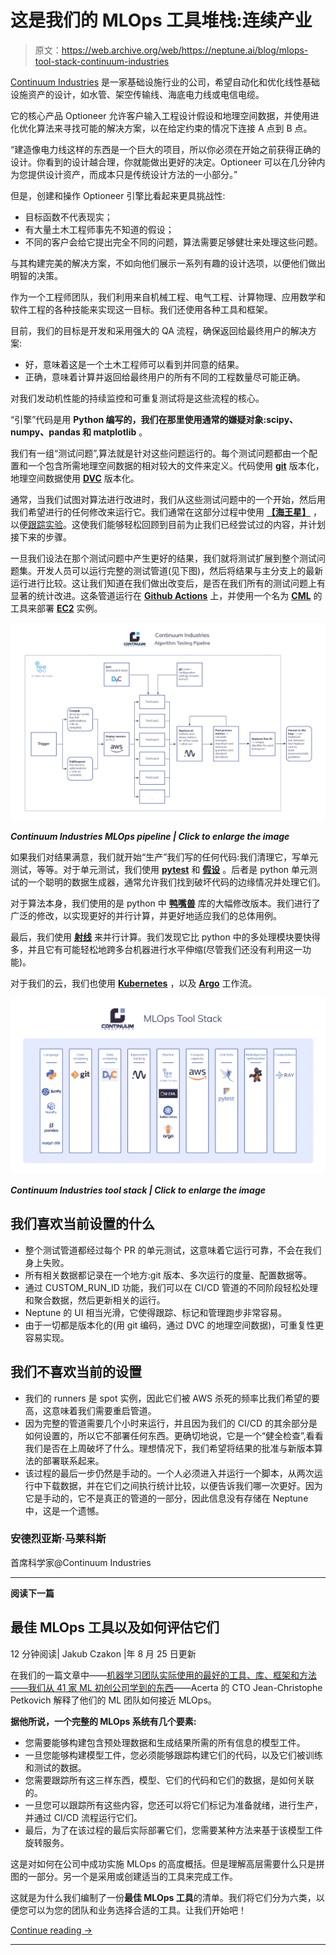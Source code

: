 # 这是我们的 MLOps 工具堆栈:连续产业

> 原文：<https://web.archive.org/web/https://neptune.ai/blog/mlops-tool-stack-continuum-industries>

[Continuum Industries](https://web.archive.org/web/20220928194708/https://www.continuum.industries/) 是一家基础设施行业的公司，希望自动化和优化线性基础设施资产的设计，如水管、架空传输线、海底电力线或电信电缆。

它的核心产品 Optioneer 允许客户输入工程设计假设和地理空间数据，并使用进化优化算法来寻找可能的解决方案，以在给定约束的情况下连接 A 点到 B 点。

“建造像电力线这样的东西是一个巨大的项目，所以你必须在开始之前获得正确的设计。你看到的设计越合理，你就能做出更好的决定。Optioneer 可以在几分钟内为您提供设计资产，而成本只是传统设计方法的一小部分。”

但是，创建和操作 Optioneer 引擎比看起来更具挑战性:

*   目标函数不代表现实；
*   有大量土木工程师事先不知道的假设；
*   不同的客户会给它提出完全不同的问题，算法需要足够健壮来处理这些问题。

与其构建完美的解决方案，不如向他们展示一系列有趣的设计选项，以便他们做出明智的决策。

作为一个工程师团队，我们利用来自机械工程、电气工程、计算物理、应用数学和软件工程的各种技能来实现这一目标。我们还使用各种工具和框架。

目前，我们的目标是开发和采用强大的 QA 流程，确保返回给最终用户的解决方案:

*   好，意味着这是一个土木工程师可以看到并同意的结果。
*   正确，意味着计算并返回给最终用户的所有不同的工程数量尽可能正确。

对我们发动机性能的持续监控和可重复测试将是这些流程的核心。

“引擎”代码是用 **Python 编写的，我们在那里使用通常的嫌疑对象:scipy、numpy、pandas 和 matplotlib** 。

我们有一组“测试问题”,算法就是针对这些问题运行的。每个测试问题都由一个配置和一个包含所需地理空间数据的相对较大的文件来定义。代码使用 **[git](https://web.archive.org/web/20220928194708/https://git-scm.com/)** 版本化，地理空间数据使用 **[DVC](https://web.archive.org/web/20220928194708/https://dvc.org/)** 版本化。

通常，当我们试图对算法进行改进时，我们从这些测试问题中的一个开始，然后用我们希望进行的任何修改来运行它。我们通常在这部分过程中使用 **[【海王星】](/web/20220928194708/https://neptune.ai/product/experiment-tracking)** ，以便[跟踪实验](/web/20220928194708/https://neptune.ai/experiment-tracking)。这使我们能够轻松回顾到目前为止我们已经尝试过的内容，并计划接下来的步骤。

一旦我们设法在那个测试问题中产生更好的结果，我们就将测试扩展到整个测试问题集。开发人员可以运行完整的测试管道(见下图)，然后将结果与主分支上的最新运行进行比较。这让我们知道在我们做出改变后，是否在我们所有的测试问题上有显著的统计改进。这条管道运行在 **[Github Actions](https://web.archive.org/web/20220928194708/https://docs.github.com/en/actions)** 上，并使用一个名为 [**CML**](https://web.archive.org/web/20220928194708/https://cml.dev/) 的工具来部署 **[EC2](https://web.archive.org/web/20220928194708/https://aws.amazon.com/ec2/?ec2-whats-new.sort-by=item.additionalFields.postDateTime&ec2-whats-new.sort-order=desc)** 实例。

[![Continuum Industries pipeline](img/03896fd137d774212f00763f59d2332a.png)](https://web.archive.org/web/20220928194708/https://i0.wp.com/neptune.ai/wp-content/uploads/Continuum-Industries-pipeline-1.png?ssl=1)

***Continuum Industries MLOps pipeline | Click to enlarge the image***

如果我们对结果满意，我们就开始“生产”我们写的任何代码:我们清理它，写单元测试，等等。对于单元测试，我们使用 **[pytest](https://web.archive.org/web/20220928194708/https://docs.pytest.org/en/6.2.x/)** 和 [**假设**](https://web.archive.org/web/20220928194708/https://hypothesis.readthedocs.io/en/latest/) 。后者是 python 单元测试的一个聪明的数据生成器，通常允许我们找到破坏代码的边缘情况并处理它们。

对于算法本身，我们使用的是 python 中 **[鸭嘴兽](https://web.archive.org/web/20220928194708/https://platypus.readthedocs.io/en/latest/)** 库的大幅修改版本。我们进行了广泛的修改，以实现更好的并行计算，并更好地适应我们的总体用例。

最后，我们使用 **[射线](https://web.archive.org/web/20220928194708/https://ray.io/)** 来并行计算。我们发现它比 python 中的多处理模块要快得多，并且它有可能轻松地跨多台机器进行水平伸缩(尽管我们还没有利用这一功能)。

对于我们的云，我们也使用 **[Kubernetes](https://web.archive.org/web/20220928194708/https://kubernetes.io/)** ，以及 **[Argo](https://web.archive.org/web/20220928194708/https://argoproj.github.io/)** 工作流。

[![Continuum Industries tool stack final](img/13ce7250c1e672d9751a50947264976f.png)](https://web.archive.org/web/20220928194708/https://i0.wp.com/neptune.ai/wp-content/uploads/Continuum-Industries-tool-stack-final.png?ssl=1)

***Continuum Industries tool stack | Click to enlarge the image***

## 我们喜欢当前设置的什么

*   整个测试管道都经过每个 PR 的单元测试，这意味着它运行可靠，不会在我们身上失败。
*   所有相关数据都记录在一个地方:git 版本、多次运行的度量、配置数据等。
*   通过 CUSTOM_RUN_ID 功能，我们可以在 CI/CD 管道的不同阶段轻松处理和聚合数据，然后更新相关的运行。
*   Neptune 的 UI 相当光滑，它使得跟踪、标记和管理跑步非常容易。
*   由于一切都是版本化的(用 git 编码，通过 DVC 的地理空间数据)，可重复性更容易实现。

## 我们不喜欢当前的设置

*   我们的 runners 是 spot 实例，因此它们被 AWS 杀死的频率比我们希望的要高，这意味着我们需要重启管道。
*   因为完整的管道需要几个小时来运行，并且因为我们的 CI/CD 的其余部分是如何设置的，所以它不部署任何东西。更确切地说，它是一个“健全检查”,看看我们是否在上周破坏了什么。理想情况下，我们希望将结果的批准与新版本算法的部署联系起来。
*   该过程的最后一步仍然是手动的。一个人必须进入并运行一个脚本，从两次运行中下载数据，并在它们之间执行统计比较，以便告诉我们哪一次更好。因为它是手动的，它不是真正的管道的一部分，因此信息没有存储在 Neptune 中，这是一个遗憾。

### 安德烈亚斯·马莱科斯

首席科学家@Continuum Industries

* * *

**阅读下一篇**

## 最佳 MLOps 工具以及如何评估它们

12 分钟阅读| Jakub Czakon |年 8 月 25 日更新

在我们的一篇文章中——[机器学习团队实际使用的最好的工具、库、框架和方法——我们从 41 家 ML 初创公司学到的东西](https://web.archive.org/web/20220928194708/https://neptune.ai/blog/tools-libraries-frameworks-methodologies-ml-startups-roundup)——Acerta 的 CTO Jean-Christophe Petkovich 解释了他们的 ML 团队如何接近 MLOps。

**据他所说，一个完整的 MLOps 系统有几个要素:**

*   您需要能够构建包含预处理数据和生成结果所需的所有信息的模型工件。
*   一旦您能够构建模型工件，您必须能够跟踪构建它们的代码，以及它们被训练和测试的数据。
*   您需要跟踪所有这三样东西，模型、它们的代码和它们的数据，是如何关联的。
*   一旦您可以跟踪所有这些内容，您还可以将它们标记为准备就绪，进行生产，并通过 CI/CD 流程运行它们。
*   最后，为了在该过程的最后实际部署它们，您需要某种方法来基于该模型工件旋转服务。

这是对如何在公司中成功实施 MLOps 的高度概括。但是理解高层需要什么只是拼图的一部分。另一个是采用或创建适当的工具来完成工作。

这就是为什么我们编制了一份**最佳 MLOps 工具**的清单。我们将它们分为六类，以便您可以为您的团队和业务选择合适的工具。让我们开始吧！

[Continue reading ->](/web/20220928194708/https://neptune.ai/blog/best-mlops-tools)

* * *
